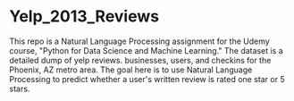 # Yelp_2013_Reviews
This repo is a Natural Language Processing assignment for the Udemy course, "Python for Data Science and Machine Learning." The dataset is a detailed dump of yelp reviews. businesses, users, and checkins for the Phoenix, AZ metro area. The goal here is to use Natural Language Processing to predict whether a user's written review is rated one star or 5 stars. 
